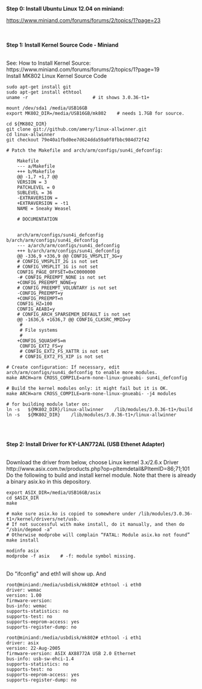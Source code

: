 <br>
<b> Step 0:  Install Ubuntu Linux 12.04 on miniand:</b>

https://www.miniand.com/forums/forums/2/topics/1?page=23

<br><br>
<b> Step 1: Install Kernel Source Code - Miniand </b>

<br>
See: How to Install Kernel Source:<br>
https://www.miniand.com/forums/forums/2/topics/1?page=19

<br>
Install MK802 Linux Kernel Source Code

    sudo apt-get install git
    sudo apt-get install ethtool
    uname -r                        # it shows 3.0.36-t1+
    
    mount /dev/sda1 /media/USB16GB
    export MK802_DIR=/media/USB16GB/mk802    # needs 1.7GB for source.

    cd ${MK802_DIR}
    git clone git://github.com/amery/linux-allwinner.git
    cd linux-allwinner
    git checkout 79e40a1fbd0ee7d624dda59a0f8fbbc984d72f42
    
    # Patch the Makefile and arch/arm/configs/sun4i_defconfig:

        Makefile
        --- a/Makefile
        +++ b/Makefile
        @@ -1,7 +1,7 @@
        VERSION = 3
        PATCHLEVEL = 0
        SUBLEVEL = 36
        -EXTRAVERSION =
        +EXTRAVERSION = -t1
        NAME = Sneaky Weasel
    
        # DOCUMENTATION
        
        
        arch/arm/configs/sun4i_defconfig b/arch/arm/configs/sun4i_defconfig
        --- a/arch/arm/configs/sun4i_defconfig
        +++ b/arch/arm/configs/sun4i_defconfig
        @@ -336,9 +336,9 @@ CONFIG_VMSPLIT_3G=y
        # CONFIG_VMSPLIT_2G is not set
        # CONFIG_VMSPLIT_1G is not set
        CONFIG_PAGE_OFFSET=0xC0000000
        -# CONFIG_PREEMPT_NONE is not set
        +CONFIG_PREEMPT_NONE=y
        # CONFIG_PREEMPT_VOLUNTARY is not set
        -CONFIG_PREEMPT=y
        +CONFIG_PREEMPT=n
        CONFIG_HZ=100
        CONFIG_AEABI=y
        # CONFIG_ARCH_SPARSEMEM_DEFAULT is not set
        @@ -1636,6 +1636,7 @@ CONFIG_CLKSRC_MMIO=y
         #
         # File systems
         #
        +CONFIG_SQUASHFS=m
         CONFIG_EXT2_FS=y
         # CONFIG_EXT2_FS_XATTR is not set
         # CONFIG_EXT2_FS_XIP is not set
    
    # Create configuration: If necessary, edit arch/arm/configs/sun4i_defconfig to enable more modules.
    make ARCH=arm CROSS_COMPILE=arm-none-linux-gnueabi- sun4i_defconfig
    
    # Build the kernel modules only: it might fail but it is OK.
    make ARCH=arm CROSS_COMPILE=arm-none-linux-gnueabi- -j4 modules
    
    # for building module later on:
    ln -s   ${MK802_DIR}/linux-allwinner    /lib/modules/3.0.36-t1+/build
    ln -s   ${MK802_DIR}    /lib/modules/3.0.36-t1+/linux-allwinner


<br><br>

<b> Step 2: Install Driver for KY-LAN772AL (USB Ethenet Adapter) </b>

<br>
Download the driver from below, choose Linux kernel 3.x/2.6.x Driver <br> http://www.asix.com.tw/products.php?op=pItemdetail&PItemID=86;71;101

<br>
Do the following to build and install kernel module. Note that there is already a binary asix.ko in this depository.
    
    export ASIX_DIR=/media/USB16GB/asix    
    cd $ASIX_DIR
    make
    
    # make sure asix.ko is copied to somewhere under /lib/modules/3.0.36-t1+/kernel/drivers/net/usb. 
    # If not successful with make install, do it manually, and then do “/sbin/depmod -a”
    # Otherwise modprobe will complain “FATAL: Module asix.ko not found”
    make install     
    
    modinfo asix
    modprobe -f asix    # -f: module symbol missing.

<br>  
Do "ifconfig" and eth1 will show up. And
    
    root@miniand:/media/usbdisk/mk802# ethtool -i eth0
    driver: wemac
    version: 1.00
    firmware-version:
    bus-info: wemac
    supports-statistics: no
    supports-test: no
    supports-eeprom-access: yes
    supports-register-dump: no
    
    root@miniand:/media/usbdisk/mk802# ethtool -i eth1
    driver: asix
    version: 22-Aug-2005
    firmware-version: ASIX AX88772A USB 2.0 Ethernet
    bus-info: usb-sw-ehci-1.4
    supports-statistics: no
    supports-test: no
    supports-eeprom-access: yes
    supports-register-dump: no
